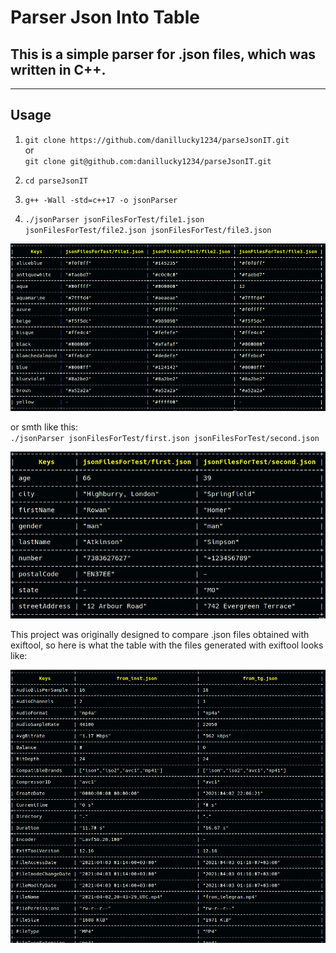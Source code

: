 # Parser Json Into Table

This is a simple parser for .json files, which was written in C++.  
--- 
-----
## Usage

1. `git clone https://github.com/danillucky1234/parseJsonIT.git`  
or  
`git clone git@github.com:danillucky1234/parseJsonIT.git`

2. `cd parseJsonIT`

3. `g++ -Wall -std=c++17 -o jsonParser`

4. `./jsonParser jsonFilesForTest/file1.json jsonFilesForTest/file2.json jsonFilesForTest/file3.json`  

<p align="center">
    <img src="imagesExample/file1_file2_file3.png">
</p>

 or smth like this:  
`./jsonParser jsonFilesForTest/first.json jsonFilesForTest/second.json`

<p align="center">
    <img src="imagesExample/firstAndSecondJsonFiles.png">
</p>

This project was originally designed to compare .json files obtained with exiftool, so here is what the table with the files generated with exiftool looks like:

<p align="center">
    <img src="imagesExample/anotherExample.png">
</p>